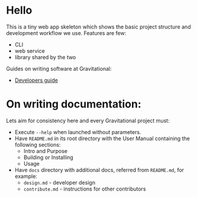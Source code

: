 # Hello

This is a tiny web app skeleton which shows the basic project structure and development workflow we use.
Features are few:

* CLI 
* web service 
* library shared by the two

Guides on writing software at Gravitational:

* [Developers guide](https://github.com/gravitational/wiki/blob/master/docs/dev/org/devprocess.md)

# On writing documentation:

Lets aim for consistency here and every Gravitational project must:

- Execute `--help` when launched without parameters.
- Have `README.md` in its root directory with the User Manual containing the following sections:
  - Intro and Purpose
  - Building or Installing
  - Usage
- Have `docs` directory with additional docs, referred from `README.md`, for example:
  - `design.md` - developer design
  - `contribute.md` - instructions for other contributors 
